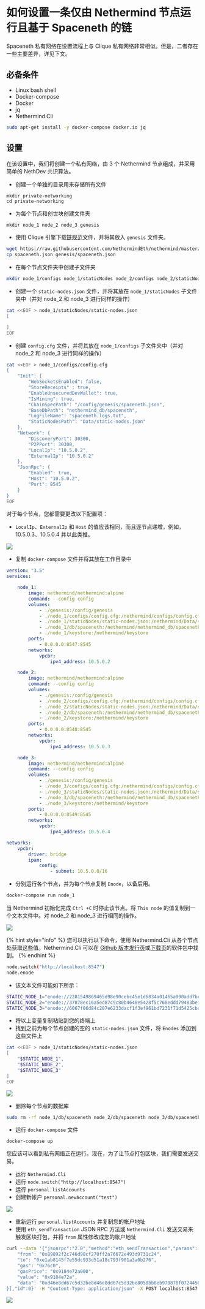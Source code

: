 # 如何设置一条仅由 Nethermind 节点运行且基于 Spaceneth 的链

Spaceneth 私有网络在设置流程上与 Clique 私有网络非常相似。但是，二者存在一些主要差异，详见下文。

## 必备条件

* Linux bash shell
* Docker-compose
* Docker
* jq
* Nethermind.Cli

```bash
sudo apt-get install -y docker-compose docker.io jq
```

## 设置

在该设置中，我们将创建一个私有网络，由 3 个 Nethermind 节点组成，并采用简单的 NethDev 共识算法。

* 创建一个单独的目录用来存储所有文件

```text
mkdir private-networking
cd private-networking
```

* 为每个节点和创世块创建文件夹

```text
mkdir node_1 node_2 node_3 genesis
```

* 使用 Clique 引擎下载[链规范](https://raw.githubusercontent.com/NethermindEth/nethermind/master/src/Nethermind/Chains/spaceneth.json)文件，并将其放入 `genesis` 文件夹。

```bash
wget https://raw.githubusercontent.com/NethermindEth/nethermind/master/src/Nethermind/Chains/spaceneth.json
cp spaceneth.json genesis/spaceneth.json
```

* 在每个节点文件夹中创建子文件夹

```bash
mkdir node_1/configs node_1/staticNodes node_2/configs node_2/staticNodes node_3/configs node_3/staticNodes
```

* 创建一个 `static-nodes.json` 文件，并将其放在 `node_1/staticNodes` 子文件夹中（并对 node\_2 和 node\_3 进行同样的操作）

```bash
cat <<EOF > node_1/staticNodes/static-nodes.json
[

]
EOF
```

* 创建 `config.cfg` 文件，并将其放在 `node_1/configs` 子文件夹中（并对 node\_2 和 node\_3 进行同样的操作）

```bash
cat <<EOF > node_1/configs/config.cfg
{
    "Init": {
        "WebSocketsEnabled": false,
        "StoreReceipts" : true,
        "EnableUnsecuredDevWallet": true,
        "IsMining": true,
        "ChainSpecPath": "/config/genesis/spaceneth.json",
        "BaseDbPath": "nethermind_db/spaceneth",
        "LogFileName": "spaceneth.logs.txt",
        "StaticNodesPath": "Data/static-nodes.json"
    },
    "Network": {
        "DiscoveryPort": 30300,
        "P2PPort": 30300,
        "LocalIp": "10.5.0.2",
        "ExternalIp": "10.5.0.2"
    },
    "JsonRpc": {
        "Enabled": true,
        "Host": "10.5.0.2",
        "Port": 8545
    }
}
EOF
```

对于每个节点，您都需要更改以下配置项：

* `LocalIp`、`ExternalIp` 和 `Host` 的值应该相同，而且逐节点递增，例如，10.5.0.3、10.5.0.4 并以此类推。

![](https://nethermind.readthedocs.io/en/latest/_images/configs-spaceneth.png)

* 复制 `docker-compose` 文件并将其放在工作目录中

```yaml
version: "3.5"
services:

    node_1:
        image: nethermind/nethermind:alpine
        command: --config config
        volumes:
            - ./genesis:/config/genesis
            - ./node_1/configs/config.cfg:/nethermind/configs/config.cfg
            - ./node_1/staticNodes/static-nodes.json:/nethermind/Data/static-nodes.json
            - ./node_1/db/spaceneth:/nethermind/nethermind_db/spaceneth
            - ./node_1/keystore:/nethermind/keystore
        ports:
            - 0.0.0.0:8547:8545
        networks:
            vpcbr:
                ipv4_address: 10.5.0.2

    node_2:
        image: nethermind/nethermind:alpine
        command: --config config
        volumes:
            - ./genesis:/config/genesis
            - ./node_2/configs/config.cfg:/nethermind/configs/config.cfg
            - ./node_2/staticNodes/static-nodes.json:/nethermind/Data/static-nodes.json
            - ./node_2/db/spaceneth:/nethermind/nethermind_db/spaceneth
            - ./node_2/keystore:/nethermind/keystore
        ports:
            - 0.0.0.0:8548:8545
        networks:
            vpcbr:
                ipv4_address: 10.5.0.3

    node_3:
        image: nethermind/nethermind:alpine
        command: --config config
        volumes:
            - ./genesis:/config/genesis
            - ./node_3/configs/config.cfg:/nethermind/configs/config.cfg
            - ./node_3/staticNodes/static-nodes.json:/nethermind/Data/static-nodes.json
            - ./node_3/db/spaceneth:/nethermind/nethermind_db/spaceneth
            - ./node_3/keystore:/nethermind/keystore
        ports:
            - 0.0.0.0:8549:8545
        networks:
            vpcbr:
                ipv4_address: 10.5.0.4

networks:
    vpcbr:
        driver: bridge
        ipam:
            config:
                - subnet: 10.5.0.0/16
```

* 分别运行各个节点，并为每个节点复制 `Enode`，以备后用。

```bash
docker-compose run node_1
```

当 Nethermind 初始化完成 `Ctrl +C` 时停止该节点。将 `This node` 的值复制到一个文本文件中。对 node\_2 和 node\_3 进行相同的操作。

![](https://nethermind.readthedocs.io/en/latest/_images/initialization-spaceneth.png)

{% hint style="info" %}
您可以执行以下命令，使用 Nethermind.Cli 从各个节点处获取这些值。Nethermind.Cli 可以在 [Github 版本发行页](https://github.com/NethermindEth/nethermind/releases)或[下载页](http://downloads.nethermind.io/)的软件包中找到。
{% endhint %}

```bash
node.switch("http://localhost:8547")
node.enode
```

* 该文本文件可能如下所示：

```bash
STATIC_NODE_1="enode://2281549869465d98e90cebc45e1d6834a01465a990add7bcf07a49287e7e66b50ca27f9c70a46190cef7ad746dd5d5b6b9dfee0c9954104c8e9bd0d42758ec58@10.5.0.2:30300"
STATIC_NODE_2="enode://37878ec16a5ed87c9c80b4648e5428f5c768eddd79483be118319c49d11c4e535dac328b5216696cefe0792b7b64adc4de3aeb377550651e982590e62e5a500e@10.5.0.3:30300"
STATIC_NODE_3="enode://6067f06d84c207e6233dacf1f3ef961bd7231f71d5425cbaf843cf19cfd5f7e13b024d234e4e5f6175bdb37c0bbccd14488b481b2280efb66d0631a20ae13ea3@10.5.0.4:30300"
```

* 将以上变量复制粘贴到您的终端上
* 找到之前为每个节点创建的空的 `static-nodes.json` 文件，将 `Enodes` 添加到这些文件上

```bash
cat <<EOF > node_1/staticNodes/static-nodes.json
[
    "$STATIC_NODE_1",
    "$STATIC_NODE_2",
    "$STATIC_NODE_3"
]
EOF
```

![](https://nethermind.readthedocs.io/en/latest/_images/staticNodes-spaceneth.png)

* 删除每个节点的数据库

```bash
sudo rm -rf node_1/db/spaceneth node_2/db/spaceneth node_3/db/spaceneth
```

* 运行 `docker-compose` 文件

```text
docker-compose up
```

您应该可以看到私有网络正在运行。现在，为了让节点打包区块，我们需要发送交易。

* 运行 `Nethermind.Cli`
* 运行 `node.switch("http://localhost:8547")`
* 运行 `personal.listAccounts`
* 创建新帐户 `personal.newAccount("test")`

![](https://nethermind.readthedocs.io/en/latest/_images/cli-spaceneth.png)

* 重新运行 `personal.listAccounts` 并复制您的帐户地址
* 使用 `eth_sendTransaction` JSON RPC 方法或 `Nethermind.Cli` 发送交易来触发区块打包，并将 `from` 属性修改成您的帐户地址

```bash
curl --data '{"jsonrpc":"2.0","method":"eth_sendTransaction","params":[{
    "from": "0x89892f2c746d98cf270ff2a76672e493d9731c24",
    "to": "0xe1ab8145f7e55dc933d51a18c793f901a3a0b276",
    "gas": "0x76c0",
    "gasPrice": "0x9184e72a000",
    "value": "0x9184e72a",
    "data": "0xd46e8dd67c5d32be8d46e8dd67c5d32be8058bb8eb970870f072445675058bb8eb970870f072445675"
}],"id":0}' -H "Content-Type: application/json" -X POST localhost:8547
```

![](https://nethermind.readthedocs.io/en/latest/_images/finalization-spaceneth.png)

